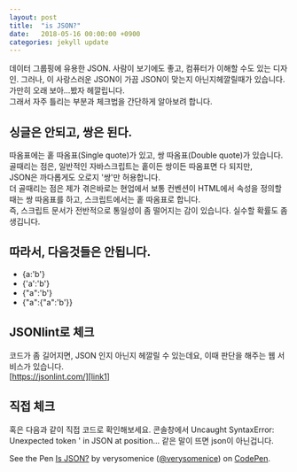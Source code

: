```yaml
---
layout: post
title:  "is JSON?"
date:   2018-05-16 00:00:00 +0900
categories: jekyll update
---
```

데이터 그룹핑에 유용한 JSON. 사람이 보기에도 좋고, 컴퓨터가 이해할 수도 있는 디자인. 그러나, 이 사랑스러운 JSON이 가끔 JSON이 맞는지 아닌지헤깔릴때가 있습니다. 가만히 오래 보아...봤자 헤깔립니다.   
그래서 자주 틀리는 부분과 체크법을 간단하게 알아보려 합니다.

## 싱글은 안되고, 쌍은 된다.
따옴표에는 홑 따옴표(Single quote)가 있고, 쌍 따옴표(Double quote)가 있습니다.   
골때리는 점은, 일반적인 자바스크립트는 홑이든 쌍이든 따옴표면 다 되지만,   
JSON은 까다롭게도 오로지 '쌍'만 허용합니다.   
더 골때리는 점은 제가 겪은바로는 현업에서 보통 컨벤션이 HTML에서 속성을 정의할때는 쌍 따옴표를 하고, 스크립트에서는 홑 따옴표로 합니다.   
즉, 스크립트 문서가 전반적으로 통일성이 좀 떨어지는 감이 있습니다. 실수할 확률도 좀 생깁니다.

## 따라서, 다음것들은 안됩니다.
- {a:'b'}
- {'a':'b'}
- {"a":'b'}
- {"a":{"a":'b'}}

## JSONlint로 체크
코드가 좀 길어지면, JSON 인지 아닌지 헤깔릴 수 있는데요, 이때 판단을 해주는 웹 서비스가 있습니다.   
[https://jsonlint.com/][link1]

[link1]: https://jsonlint.com/

## 직접 체크
혹은 다음과 같이 직접 코드로 확인해보세요. 콘솔창에서 Uncaught SyntaxError: Unexpected token ' in JSON at position... 같은 말이 뜨면 json이 아닌겁니다.

<p data-height="188" data-theme-id="0" data-slug-hash="KRxjyV" data-default-tab="js,result" data-user="verysomenice" data-embed-version="2" data-pen-title="Is JSON?" class="codepen">See the Pen <a href="https://codepen.io/verysomenice/pen/KRxjyV/">Is JSON?</a> by verysomenice (<a href="https://codepen.io/verysomenice">@verysomenice</a>) on <a href="https://codepen.io">CodePen</a>.</p>
<script async src="https://static.codepen.io/assets/embed/ei.js"></script>
